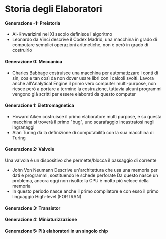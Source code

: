 # Storia degli Elaboratori

#### Generazione -1: Preistoria

-   Al-Khwarizimi
    nel XI secolo definisce l'algoritmo
-   Leonardo da Vinci
    descrive il Codex Madrid, una macchina in grado di computare semplici operazioni aritmetiche, non è però in grado di costruirlo

#### Generazione 0: Meccanica

-   Charles Babbage
    costruisce una macchina per automatizzare i conti di sin, cos e tan così da non dover usare libri con i calcoli svolti.
    Lavora anche all'Analytical Engine il primo vero computer multi-purpose, non riesce però a portare a termine la costruzione, tuttavia alcuni programmi vengono già scritti per essere elaborati da questo computer

#### Generazione 1: Elettromagnetica

-   Howard Aiken
    costruisce il primo elaboratore multi purpose, e su questa macchina si troverà il primo "bug", uno scarafaggio incastratosi negli ingranaggi
-   Alan Turing
    dà la definizione di computabilità con la sua macchina di Turing

#### Generazione 2: Valvole

Una valvola è un dispositivo che permette/blocca il passaggio di corrente

-   John Von Neumann
    Descrive un'architettura che usa una memoria per dati e programmi, sostituendo le schede perforate
    Da questo nasce un problema, ancora oggi non risolto: la CPU è molto più veloce della memoria
-   In questo periodo nasce anche il primo compilatore e con esso il primo linguaggio High-level (FORTRAN)

#### Generazione 3: Transistor

#### Generazione 4: Miniaturizzazione

#### Generazione 5: Più elaboratori in un singolo chip
